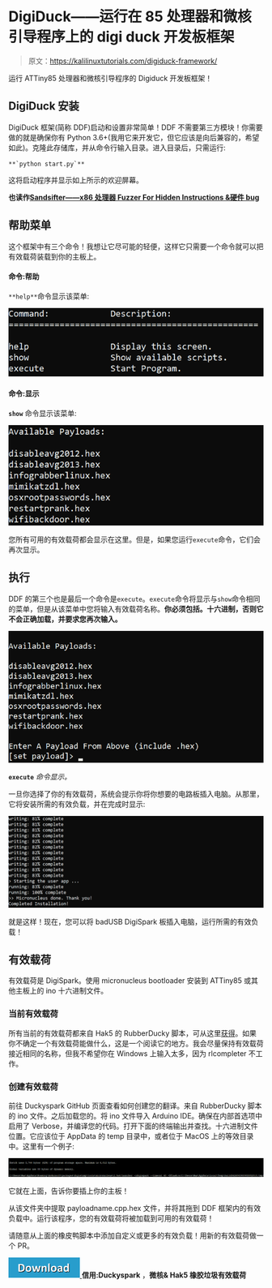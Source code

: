 # DigiDuck——运行在 85 处理器和微核引导程序上的 digi duck 开发板框架

> 原文：<https://kalilinuxtutorials.com/digiduck-framework/>

运行 ATTiny85 处理器和微核引导程序的 Digiduck 开发板框架！

## **DigiDuck 安装**

DigiDuck 框架(简称 DDF)启动和设置非常简单！DDF 不需要第三方模块！你需要做的就是确保你有 Python 3.6+(我用它来开发它，但它应该是向后兼容的，希望如此)。克隆此存储库，并从命令行输入目录。进入目录后，只需运行:

```
**`python start.py`** 
```

这将启动程序并显示如上所示的欢迎屏幕。

**也读作[Sandsifter——x86 处理器 Fuzzer For Hidden Instructions &硬件 bug](https://kalilinuxtutorials.com/sandsifter-x86-processor/)**

## **帮助菜单**

这个框架中有三个命令！我想让它尽可能的轻便，这样它只需要一个命令就可以把有效载荷装载到你的主板上。

#### **命令:帮助**

`**help**`命令显示该菜单:

![](img//051bbb9d5e2f4eed2f48d22889fea5fe.png)

#### **命令:显示**

**`show`** 命令显示该菜单:

![](img//bb1df86fbc9d5f2e2f815ca2dbbf4398.png)

您所有可用的有效载荷都会显示在这里。但是，如果您运行`execute`命令，它们会再次显示。

## **执行**

DDF 的第三个也是最后一个命令是`execute`。`execute`命令将显示与`show`命令相同的菜单，但是从该菜单中您将输入有效载荷名称。**你必须包括。十六进制，否则它不会正确加载，并要求您再次输入。**

![](img//adf8cd5cb0fdfae4d206ecaa81626888.png)

**`execute`** *命令显示。*

一旦你选择了你的有效载荷，系统会提示你将你想要的电路板插入电脑。从那里，它将安装所需的有效负载，并在完成时显示:

![](img//5357ab189e4af3566ee0a2ce0f54b1ca.png)

就是这样！现在，您可以将 badUSB DigiSpark 板插入电脑，运行所需的有效负载！

## **有效载荷**

有效载荷是 DigiSpark。使用 micronucleus bootloader 安装到 ATTiny85 或其他主板上的 ino 十六进制文件。

### **当前有效载荷**

所有当前的有效载荷都来自 Hak5 的 RubberDucky 脚本，可从这里[获得](https://github.com/hak5darren/USB-Rubber-Ducky/wiki/Payloads)。如果你不确定一个有效载荷能做什么，这是一个阅读它的地方。我会尽量保持有效载荷接近相同的名称，但我不希望你在 Windows 上输入太多，因为 rlcompleter 不工作。

### **创建有效载荷**

前往 Duckyspark GitHub 页面查看如何创建您的翻译。来自 RubberDucky 脚本的 ino 文件。之后加载您的。将 ino 文件导入 Arduino IDE。确保在内部首选项中启用了 Verbose，并编译您的代码。打开下面的终端输出并查找。十六进制文件位置。它应该位于 AppData 的 temp 目录中，或者位于 MacOS 上的等效目录中。这里有一个例子:

![](img//c61f59d502a0fc5f072db467f711e3bd.png)

它就在上面，告诉你要插上你的主板！

从该文件夹中提取 payloadname.cpp.hex 文件，并将其拖到 DDF 框架内的有效负载中。运行该程序，您的有效载荷将被加载到可用的有效载荷！

请随意从上面的橡皮鸭脚本中添加自定义或更多的有效负载！用新的有效载荷做一个 PR。

[![](img//d861a9096555aeb1980fc054015933d7.png) ](https://github.com/M4cs/DigiDuck-Framework) **信用:Duckyspark** ，**微核& Hak5 橡胶垃圾有效载荷**
